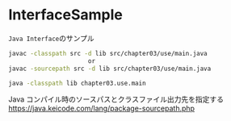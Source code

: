 # InterfaceSample
`Java Interface`のサンプル


```bash
javac -classpath src -d lib src/chapter03/use/main.java
                      or
javac -sourcepath src -d lib src/chapter03/use/main.java

java -classpath lib chapter03.use.main
```

Java コンパイル時のソースパスとクラスファイル出力先を指定する
https://java.keicode.com/lang/package-sourcepath.php
